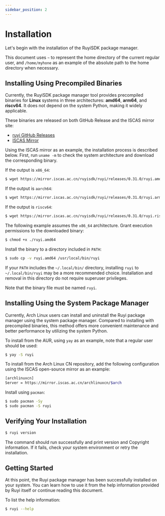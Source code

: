```yaml
---
sidebar_position: 2
---
```


# Installation

Let's begin with the installation of the RuyiSDK package manager.

This document uses ``~`` to represent the home directory of the current regular user, and ``/home/myhone`` as an example of the absolute path to the home directory when necessary.

## Installing Using Precompiled Binaries

Currently, the RuyiSDK package manager tool provides precompiled binaries for **Linux** systems in three architectures: **amd64**, **arm64**, and **riscv64**. It does not depend on the system Python, making it widely applicable.

These binaries are released on both GitHub Release and the ISCAS mirror site:

- [ruyi GitHub Releases](https://github.com/RuyiSDK/ruyi/releases/)
- [ISCAS Mirror](https://mirror.iscas.ac.cn/ruyisdk/ruyi/releases/)

Using the ISCAS mirror as an example, the installation process is described below. First, run ``uname -m`` to check the system architecture and download the corresponding binary.

If the output is ``x86_64``:

```bash
$ wget https://mirror.iscas.ac.cn/ruyisdk/ruyi/releases/0.31.0/ruyi.amd64
```

If the output is ``aarch64``:

```bash
$ wget https://mirror.iscas.ac.cn/ruyisdk/ruyi/releases/0.31.0/ruyi.arm64
```

If the output is ``riscv64``:

```bash
$ wget https://mirror.iscas.ac.cn/ruyisdk/ruyi/releases/0.31.0/ruyi.riscv64
```

The following example assumes the ``x86_64`` architecture. Grant execution permissions to the downloaded binary:

```bash
$ chmod +x ./ruyi.amd64
```

Install the binary to a directory included in ``PATH``:

```bash
$ sudo cp -v ruyi.amd64 /usr/local/bin/ruyi
```

If your ``PATH`` includes the ``~/.local/bin/`` directory, installing ``ruyi`` to ``~/.local/bin/ruyi`` may be a more recommended choice. Installation and removal in this directory do not require superuser privileges.

Note that the binary file must be named ``ruyi``.

## Installing Using the System Package Manager

Currently, Arch Linux users can install and uninstall the Ruyi package manager using the system package manager. Compared to installing with precompiled binaries, this method offers more convenient maintenance and better performance by utilizing the system Python.

To install from the AUR, using ``yay`` as an example, note that a regular user should be used:

```bash
$ yay -S ruyi
```

To install from the Arch Linux CN repository, add the following configuration using the ISCAS open-source mirror as an example:

```bash
[archlinuxcn]
Server = https://mirror.iscas.ac.cn/archlinuxcn/$arch
```

Install using ``pacman``:

```bash
$ sudo pacman -Sy
$ sudo pacman -S ruyi
```

## Verifying Your Installation

```bash
$ ruyi version
```

The command should run successfully and print version and Copyright information. If it fails, check your system environment or retry the installation.

## Getting Started

At this point, the Ruyi package manager has been successfully installed on your system. You can learn how to use it from the help information provided by Ruyi itself or continue reading this document.

To list the help information:

```bash
$ ruyi --help
```